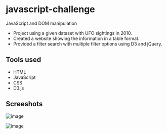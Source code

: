 # javascript-challenge

JavaScript and DOM manipulation

  * Project using a given dataset with UFO sightings in 2010.
  * Created a website showing the information in a table format.
  * Provided a filter search with multiple filter options using D3 and jQuery.

## Tools used
 * HTML 
 * JavaScript
 * CSS
 * D3.js

## Screeshots

![image](https://user-images.githubusercontent.com/68937366/112245634-3b1d0600-8c8c-11eb-9c03-6de13d6e147c.png)

![image](https://user-images.githubusercontent.com/68937366/112245669-496b2200-8c8c-11eb-8c4f-1fc6593de8d2.png)
